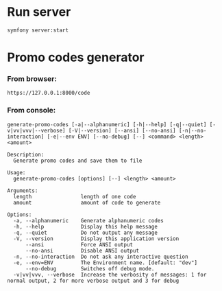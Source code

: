 # Run server

`symfony server:start`

# Promo codes generator

### From browser:

`https://127.0.0.1:8000/code`

### From console:

`generate-promo-codes [-a|--alphanumeric] [-h|--help] [-q|--quiet] [-v|vv|vvv|--verbose] [-V|--version] [--ansi] [--no-ansi] [-n|--no-interaction] [-e|--env ENV] [--no-debug] [--] <command> <length> <amount>`
```
Description:
  Generate promo codes and save them to file

Usage:
  generate-promo-codes [options] [--] <length> <amount>

Arguments:
  length                length of one code
  amount                amount of code to generate

Options:
  -a, --alphanumeric    Generate alphanumeric codes
  -h, --help            Display this help message
  -q, --quiet           Do not output any message
  -V, --version         Display this application version
      --ansi            Force ANSI output
      --no-ansi         Disable ANSI output
  -n, --no-interaction  Do not ask any interactive question
  -e, --env=ENV         The Environment name. [default: "dev"]
      --no-debug        Switches off debug mode.
  -v|vv|vvv, --verbose  Increase the verbosity of messages: 1 for normal output, 2 for more verbose output and 3 for debug
```
